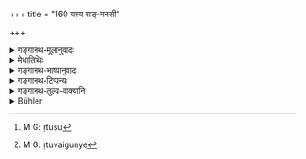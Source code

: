 +++
title = "160 यस्य वाङ्-मनसी"

+++

<details><summary>गङ्गानथ-मूलानुवादः</summary>

He, whose speech and mind are pure and ever properly guarded, obtains the whole reward recognised by the canons of the Veda.—(160)
</details>

<details><summary>मेधातिथिः</summary>

**यस्या**ध्यापयितुर् अन्यस्य वा संक्षोभहेतौ सति **वाङ्मनसी शुद्धे** न कालुष्यं गच्छतः । **सम्यग्गुप्ते** चोत्पन्ने ऽपि कालुष्ये न परद्रोहव्यवसायो न च तत्पीडार्थः कर्मारम्भः, एतत् सम्यग्गोपनं वाङ्मनसयोः । **सर्वदा**ग्रहणं पुरुषमात्रधर्मार्थं, नाध्यापयितुर् एव अध्यापनकाले । **स वै सर्वम् अवाप्नोति** । **वेदान्ता** वेदसिद्धान्ताः । सिद्धशब्दस्यात्यन्तं सिद्ध इति "सिद्धे शब्दार्थसंबन्धे" (पाण् वार् इन् पत् इ- ६) इत्य् अत्रात्यन्तशब्दस्येव लोपः । वैदिकेषु वाक्येषु य सिद्धान्तो व्यवस्थितार्थो ऽस्य कर्मण इदं फलम् इत्य् उपगतः, अभ्युपगतो वेदविद्भिः, **तत्फलं सर्वं प्राप्नोति** । एवम् च वदता वाङ्मनससंयमस्यानेन वाक्येन क्रतुषु[^४०८] पुरुषोभयधर्मतोक्ता भवति । केवलपुरुषधर्मातिक्रमे ह्य् असति क्रतुवैगुण्ये[^४०९] ऽसंयतो ऽपि वाङ्मनसाभ्यां किम् इति कृत्स्नं फलं न प्राप्नोति, येनोच्यते "संयमी सर्वम् आप्नोति" इति ।


[^४०९]:
     M G: ṛtuvaiguṇye


[^४०८]:
     M G: ṛtuṣu

- <u>अन्ये</u> तु वेदान्तान् रहस्यब्राह्मणान् व्याचक्षते । तेषु यद् अभ्युपगतं फलं नित्यानां कर्मणां निष्फलानां च यमनियमानां तत्फलं ब्रह्मप्राप्तिलक्षणं **सर्वम् आप्नोति** । कथं पुनर् नित्यानि ब्रह्मप्राप्त्यर्थानीति चेद् अस्ति केषांचिद् दर्शनम् । 

- <u>अथ वा</u> वेदस्यान्तो ऽध्यापनसमाप्तिस् ततो यत् फलम् आचार्यकरणविधिस् तत् प्राप्नोति । एवं तु व्याख्याने ऽध्यापनविध्यर्थतैव स्यात् ॥ २.१६० ॥
</details>

<details><summary>गङ्गानथ-भाष्यानुवादः</summary>

That, teacher, or any person, whose ‘*speech and mind*,’ even in the presence of disturbing causes,—‘*are pure*’—do not become perturbed;—‘*and properly guarded*,’—*i.e*., even when perturbation has been caused, he does not make up his mind to injure other persons, nor does he have recourse to activity calculated to harm them: all this is what is meant by the ‘guarding’ of speech and mind.

‘*Been*’—is added with a view to show that what is laid down applies to each and every man, and not to the teacher only, and that also only at the time of teaching.

‘*He obtains the whole reward*.’

The term ‘*vedānta*’ in the text stands for ‘*vedasiddhānta*,’ ‘*canons of the Veda*’; the term ‘*siddha*’ being deleted in the same manner as the term ‘*atyanta*’ has been held to be dropped in the term ‘*siddhe*’ as occurring in the declaration ‘*siddhe śabdārthasambandhe*, etc.’ (in the *Mahābhāṣya*),

The term ‘*vedānta*’ therefore stands for the ‘canons’—established doctrines—contained in the Vedic texts—wherein it lias teen ‘*recognised*’ that ‘such and such results proceed from such and such an act’—a fact that is accepted by all persons learned in the Veda;—the whole of such results ‘*he obtains*.’

By the present statement the author has made it clear that the proper control of speech and mind is helpful in the ordinary life of man, as also in sacrificial performances. For, if it were meant to he helpful only in ordinary life, then its transgression would involve the omission of only what is helpful to man in his ordinary life; and in that case the transgression not causing any deficiency in any sacrificial performance, why should not the man with unguarded speech and mind obtain the full reward of these latter? And yet what the text says is that ‘it is the self-controlled man that obtains the whole reward.’

Others have explained the term ‘*vedānta*’ to mean the *Esoteric Brahmaṇas* (Upaniṣads). And by this explanation the passage means that the man obtains the whole of that reward which consists in the ‘attaining of Brahman,’ which has been postulated, in the said esoteric treatises, as proceeding from the performance of the compulsory duties, and also from that of those restraints and observances which have been laid down without reference to any rewards.

If it be asked how pan the compulsory acts be held to bring about a result in the shape of attaining Brahman?”—our answer is simply that such an opinion has been held by some persons.

Or again, the term ‘*redānta*’ may be explained as the ‘end’ of the teaching ‘of the Veda’; and the result obtained is that which proceeds from this teaching;—*i.e*., the result in the form of having fulfilled the injunction of ‘becoming a teacher.’ By this explanation, what is laid down in the text would become entirely subservient to the ‘injunction of teaching.’—(160)
</details>

<details><summary>गङ्गानथ-टिप्पन्यः</summary>

‘*Vedāntopagatam*’—‘*Vedānta*’ stands for the Upaniṣads, and the
‘reward’ is Final Release (Govindarāja, Kullūka, Nārāyaṇa Nandana and
Rāghavānanda);—it stands for the ‘doctrines of the Veda’, and ‘reward’
stands for the results accruing from the sacrifices and rites prescribed
in the Veda (Medhātithi).

*Medhātithi* (P. 140, l. 26)—‘*Kratupuruṣobhayadharmatā*’—Details
prescribed in the Veda have been grouped under three heads—(1)
*puruṣārtha*, (2) *kratvartha* and (3) *kratupuruṣobhayārtha*.

\(1\) The *Darśapūrṇamāsa* sacrifices belong to the *puruṣārtha* class,
as they accomplish something agreeable and desirable for the agent;—

\(2\) all material substances and their purifications and preparations
are *kratvartha*, as they are directly helpful in the accomplishment of
the sacrifice;—

\(3\) certain things come under both categories; e.g. *Curd* is
mentioned in one place simply as a substance to be offered, where it is
only *kratvartha*; while in another place, it is mentioned as the
substance to be offered for the sake of one who desires efficient
sense-organs, in which case it becomes *puruṣārtha*. (See *Prābhākara
Mīmāṃsā*, pp. 197-199).
</details>

<details><summary>गङ्गानथ-तुल्य-वाक्यानि</summary>

*Āpastamba-Dharmasūtra*, 2-5-19.—‘The Teacher who does not lose control
over his mind, his speech, his nose, his ears, his eyes, his tactile
organ, his generative organ, and his stomach, attains immortality.’
</details>

<details><summary>Bühler</summary>

160	He, forsooth, whose speech and thoughts are pure and ever perfectly guarded, gains the whole reward which is conferred by the Vedanta.
</details>

